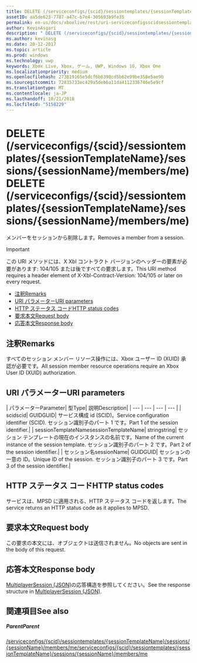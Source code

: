 ```yaml
---
title: DELETE (/serviceconfigs/{scid}/sessiontemplates/{sessionTemplateName}/sessions/{sessionName}/members/me)
assetID: aa5de623-7787-a47c-b7e4-305693b9fe35
permalink: en-us/docs/xboxlive/rest/uri-serviceconfigsscidsessiontemplatessessiontemplatenamesessionssessionnamemembersmedelete.html
author: KevinAsgari
description: " DELETE (/serviceconfigs/{scid}/sessiontemplates/{sessionTemplateName}/sessions/{sessionName}/members/me)"
ms.author: kevinasg
ms.date: 20-12-2017
ms.topic: article
ms.prod: windows
ms.technology: uwp
keywords: Xbox Live, Xbox, ゲーム, UWP, Windows 10, Xbox One
ms.localizationpriority: medium
ms.openlocfilehash: 273819165e5dcf6b6398cd5b62e99be358e5ae9b
ms.sourcegitcommit: 72835733ec429a5deb6a11da4112336746e5e9cf
ms.translationtype: MT
ms.contentlocale: ja-JP
ms.lasthandoff: 10/21/2018
ms.locfileid: "5158229"
---
```

# <a name="delete-serviceconfigsscidsessiontemplatessessiontemplatenamesessionssessionnamemembersme"></a><span data-ttu-id="93c3c-104">DELETE (/serviceconfigs/{scid}/sessiontemplates/{sessionTemplateName}/sessions/{sessionName}/members/me)</span><span class="sxs-lookup"><span data-stu-id="93c3c-104">DELETE (/serviceconfigs/{scid}/sessiontemplates/{sessionTemplateName}/sessions/{sessionName}/members/me)</span></span>
<span data-ttu-id="93c3c-105">メンバーをセッションから削除します。</span><span class="sxs-lookup"><span data-stu-id="93c3c-105">Removes a member from a session.</span></span>

> [!IMPORTANT]
> <span data-ttu-id="93c3c-106">この URI メソッドには、X Xbl コントラクト バージョンのヘッダーの要素が必要があります: 104/105 または後ですべての要求します。</span><span class="sxs-lookup"><span data-stu-id="93c3c-106">This URI method requires a header element of X-Xbl-Contract-Version: 104/105 or later on every request.</span></span>

  * [<span data-ttu-id="93c3c-107">注釈</span><span class="sxs-lookup"><span data-stu-id="93c3c-107">Remarks</span></span>](#ID4ET)
  * [<span data-ttu-id="93c3c-108">URI パラメーター</span><span class="sxs-lookup"><span data-stu-id="93c3c-108">URI parameters</span></span>](#ID4E3)
  * [<span data-ttu-id="93c3c-109">HTTP ステータス コード</span><span class="sxs-lookup"><span data-stu-id="93c3c-109">HTTP status codes</span></span>](#ID4EHB)
  * [<span data-ttu-id="93c3c-110">要求本文</span><span class="sxs-lookup"><span data-stu-id="93c3c-110">Request body</span></span>](#ID4ENB)
  * [<span data-ttu-id="93c3c-111">応答本文</span><span class="sxs-lookup"><span data-stu-id="93c3c-111">Response body</span></span>](#ID4EYB)

<a id="ID4ET"></a>


## <a name="remarks"></a><span data-ttu-id="93c3c-112">注釈</span><span class="sxs-lookup"><span data-stu-id="93c3c-112">Remarks</span></span>
<span data-ttu-id="93c3c-113">すべてのセッション メンバー リソース操作には、Xbox ユーザー ID (XUID) 承認が必要です。</span><span class="sxs-lookup"><span data-stu-id="93c3c-113">All session member resource operations require an Xbox User ID (XUID) authorization.</span></span>  
<a id="ID4E3"></a>


## <a name="uri-parameters"></a><span data-ttu-id="93c3c-114">URI パラメーター</span><span class="sxs-lookup"><span data-stu-id="93c3c-114">URI parameters</span></span>

| <span data-ttu-id="93c3c-115">パラメーター</span><span class="sxs-lookup"><span data-stu-id="93c3c-115">Parameter</span></span>| <span data-ttu-id="93c3c-116">型</span><span class="sxs-lookup"><span data-stu-id="93c3c-116">Type</span></span>| <span data-ttu-id="93c3c-117">説明</span><span class="sxs-lookup"><span data-stu-id="93c3c-117">Description</span></span>|
| --- | --- | --- | --- |
| <span data-ttu-id="93c3c-118">scid</span><span class="sxs-lookup"><span data-stu-id="93c3c-118">scid</span></span>| <span data-ttu-id="93c3c-119">GUID</span><span class="sxs-lookup"><span data-stu-id="93c3c-119">GUID</span></span>| <span data-ttu-id="93c3c-120">サービス構成 id (SCID)。</span><span class="sxs-lookup"><span data-stu-id="93c3c-120">Service configuration identifier (SCID).</span></span> <span data-ttu-id="93c3c-121">セッション識別子のパート 1 です。</span><span class="sxs-lookup"><span data-stu-id="93c3c-121">Part 1 of the session identifier.</span></span>|
| <span data-ttu-id="93c3c-122">sessionTemplateName</span><span class="sxs-lookup"><span data-stu-id="93c3c-122">sessionTemplateName</span></span>| <span data-ttu-id="93c3c-123">string</span><span class="sxs-lookup"><span data-stu-id="93c3c-123">string</span></span>| <span data-ttu-id="93c3c-124">セッション テンプレートの現在のインスタンスの名前です。</span><span class="sxs-lookup"><span data-stu-id="93c3c-124">Name of the current instance of the session template.</span></span> <span data-ttu-id="93c3c-125">セッション識別子のパート 2 です。</span><span class="sxs-lookup"><span data-stu-id="93c3c-125">Part 2 of the session identifier.</span></span>|
| <span data-ttu-id="93c3c-126">セッション名</span><span class="sxs-lookup"><span data-stu-id="93c3c-126">sessionName</span></span>| <span data-ttu-id="93c3c-127">GUID</span><span class="sxs-lookup"><span data-stu-id="93c3c-127">GUID</span></span>| <span data-ttu-id="93c3c-128">セッションの一意の ID。</span><span class="sxs-lookup"><span data-stu-id="93c3c-128">Unique ID of the session.</span></span> <span data-ttu-id="93c3c-129">セッション識別子のパート 3 です。</span><span class="sxs-lookup"><span data-stu-id="93c3c-129">Part 3 of the session identifier.</span></span>|

<a id="ID4EHB"></a>


## <a name="http-status-codes"></a><span data-ttu-id="93c3c-130">HTTP ステータス コード</span><span class="sxs-lookup"><span data-stu-id="93c3c-130">HTTP status codes</span></span>
<span data-ttu-id="93c3c-131">サービスは、MPSD に適用される、HTTP ステータス コードを返します。</span><span class="sxs-lookup"><span data-stu-id="93c3c-131">The service returns an HTTP status code as it applies to MPSD.</span></span>  
<a id="ID4ENB"></a>


## <a name="request-body"></a><span data-ttu-id="93c3c-132">要求本文</span><span class="sxs-lookup"><span data-stu-id="93c3c-132">Request body</span></span>

<span data-ttu-id="93c3c-133">この要求の本文には、オブジェクトは送信されません。</span><span class="sxs-lookup"><span data-stu-id="93c3c-133">No objects are sent in the body of this request.</span></span>

<a id="ID4EYB"></a>


## <a name="response-body"></a><span data-ttu-id="93c3c-134">応答本文</span><span class="sxs-lookup"><span data-stu-id="93c3c-134">Response body</span></span>
<span data-ttu-id="93c3c-135">[MultiplayerSession (JSON)](../../json/json-multiplayersession.md)の応答構造を参照してください。</span><span class="sxs-lookup"><span data-stu-id="93c3c-135">See the response structure in [MultiplayerSession (JSON)](../../json/json-multiplayersession.md).</span></span>  
<a id="ID4EBC"></a>


## <a name="see-also"></a><span data-ttu-id="93c3c-136">関連項目</span><span class="sxs-lookup"><span data-stu-id="93c3c-136">See also</span></span>

<a id="ID4EDC"></a>


##### <a name="parent"></a><span data-ttu-id="93c3c-137">Parent</span><span class="sxs-lookup"><span data-stu-id="93c3c-137">Parent</span></span>

[<span data-ttu-id="93c3c-138">/serviceconfigs/{scid}/sessiontemplates/{sessionTemplateName}/sessions/{sessionName}/members/me</span><span class="sxs-lookup"><span data-stu-id="93c3c-138">/serviceconfigs/{scid}/sessiontemplates/{sessionTemplateName}/sessions/{sessionName}/members/me</span></span>](uri-serviceconfigsscidsessiontemplatessessiontemplatenamesessionssessionnamemembersme.md)
